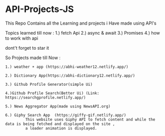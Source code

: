 # API-Projects-JS
This Repo Contains all the Learning and projects i Have made using API's

Topics learned till now :
1.) fetch Api
2.) async & await 
3.) Promises
4.) how to work with api 

dont't forget to star it



So Projects made till Now :

    1.) weather ☀️ app (https://abhi-weather12.netlify.app/)
    
    2.) Dictionary App(https://abhi-dictionary12.netlify.app/)
    
    3.) Github Profile Generator(simple Ui)
    
    4.)Github Profile Search(Better Ui) (Link: https://searchgprofile.netlify.app/)
    
    5.) News Aggregator App(made using NewsAPI.org)
    
    6.) Giphy Search App  (https://giffy-gif.netlify.app/)
             This website uses Giphy API to fetch content and while the data is being fetched and displayed on the site ,
             a loader animation is displayed.
